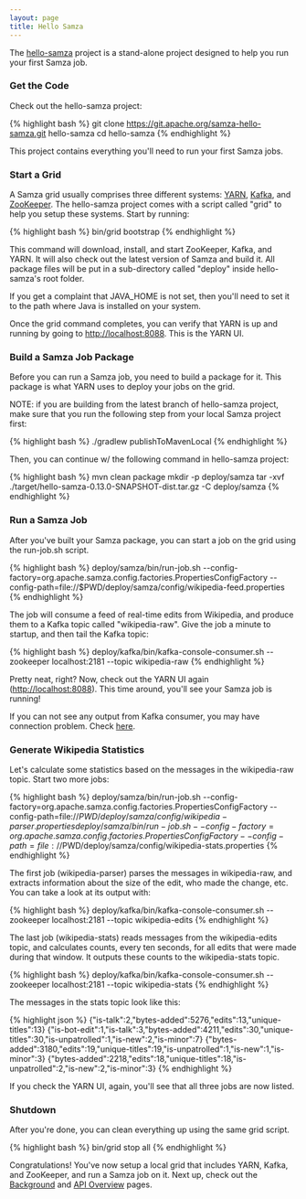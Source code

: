 ```yaml
---
layout: page
title: Hello Samza
---
```

<!--
   Licensed to the Apache Software Foundation (ASF) under one or more
   contributor license agreements.  See the NOTICE file distributed with
   this work for additional information regarding copyright ownership.
   The ASF licenses this file to You under the Apache License, Version 2.0
   (the "License"); you may not use this file except in compliance with
   the License.  You may obtain a copy of the License at

       http://www.apache.org/licenses/LICENSE-2.0

   Unless required by applicable law or agreed to in writing, software
   distributed under the License is distributed on an "AS IS" BASIS,
   WITHOUT WARRANTIES OR CONDITIONS OF ANY KIND, either express or implied.
   See the License for the specific language governing permissions and
   limitations under the License.
-->
The [hello-samza](https://github.com/apache/samza-hello-samza) project is a stand-alone project designed to help you run your first Samza job.

### Get the Code

Check out the hello-samza project:

{% highlight bash %}
git clone https://git.apache.org/samza-hello-samza.git hello-samza
cd hello-samza
{% endhighlight %}

This project contains everything you'll need to run your first Samza jobs.

### Start a Grid

A Samza grid usually comprises three different systems: [YARN](http://hadoop.apache.org/docs/current/hadoop-yarn/hadoop-yarn-site/YARN.html), [Kafka](http://kafka.apache.org/), and [ZooKeeper](http://zookeeper.apache.org/). The hello-samza project comes with a script called "grid" to help you setup these systems. Start by running:

{% highlight bash %}
bin/grid bootstrap
{% endhighlight %}

This command will download, install, and start ZooKeeper, Kafka, and YARN. It will also check out the latest version of Samza and build it. All package files will be put in a sub-directory called "deploy" inside hello-samza's root folder.

If you get a complaint that JAVA_HOME is not set, then you'll need to set it to the path where Java is installed on your system.

Once the grid command completes, you can verify that YARN is up and running by going to [http://localhost:8088](http://localhost:8088). This is the YARN UI.

### Build a Samza Job Package

Before you can run a Samza job, you need to build a package for it. This package is what YARN uses to deploy your jobs on the grid.

NOTE: if you are building from the latest branch of hello-samza project, make sure that you run the following step from your local Samza project first:

{% highlight bash %}
./gradlew publishToMavenLocal
{% endhighlight %}

Then, you can continue w/ the following command in hello-samza project:

{% highlight bash %}
mvn clean package
mkdir -p deploy/samza
tar -xvf ./target/hello-samza-0.13.0-SNAPSHOT-dist.tar.gz -C deploy/samza
{% endhighlight %}

### Run a Samza Job

After you've built your Samza package, you can start a job on the grid using the run-job.sh script.

{% highlight bash %}
deploy/samza/bin/run-job.sh --config-factory=org.apache.samza.config.factories.PropertiesConfigFactory --config-path=file://$PWD/deploy/samza/config/wikipedia-feed.properties
{% endhighlight %}

The job will consume a feed of real-time edits from Wikipedia, and produce them to a Kafka topic called "wikipedia-raw". Give the job a minute to startup, and then tail the Kafka topic:

{% highlight bash %}
deploy/kafka/bin/kafka-console-consumer.sh  --zookeeper localhost:2181 --topic wikipedia-raw
{% endhighlight %}

Pretty neat, right? Now, check out the YARN UI again ([http://localhost:8088](http://localhost:8088)). This time around, you'll see your Samza job is running!

If you can not see any output from Kafka consumer, you may have connection problem. Check [here](../../../learn/tutorials/{{site.version}}/run-hello-samza-without-internet.html).

### Generate Wikipedia Statistics

Let's calculate some statistics based on the messages in the wikipedia-raw topic. Start two more jobs:

{% highlight bash %}
deploy/samza/bin/run-job.sh --config-factory=org.apache.samza.config.factories.PropertiesConfigFactory --config-path=file://$PWD/deploy/samza/config/wikipedia-parser.properties
deploy/samza/bin/run-job.sh --config-factory=org.apache.samza.config.factories.PropertiesConfigFactory --config-path=file://$PWD/deploy/samza/config/wikipedia-stats.properties
{% endhighlight %}

The first job (wikipedia-parser) parses the messages in wikipedia-raw, and extracts information about the size of the edit, who made the change, etc. You can take a look at its output with:

{% highlight bash %}
deploy/kafka/bin/kafka-console-consumer.sh  --zookeeper localhost:2181 --topic wikipedia-edits
{% endhighlight %}

The last job (wikipedia-stats) reads messages from the wikipedia-edits topic, and calculates counts, every ten seconds, for all edits that were made during that window. It outputs these counts to the wikipedia-stats topic.

{% highlight bash %}
deploy/kafka/bin/kafka-console-consumer.sh  --zookeeper localhost:2181 --topic wikipedia-stats
{% endhighlight %}

The messages in the stats topic look like this:

{% highlight json %}
{"is-talk":2,"bytes-added":5276,"edits":13,"unique-titles":13}
{"is-bot-edit":1,"is-talk":3,"bytes-added":4211,"edits":30,"unique-titles":30,"is-unpatrolled":1,"is-new":2,"is-minor":7}
{"bytes-added":3180,"edits":19,"unique-titles":19,"is-unpatrolled":1,"is-new":1,"is-minor":3}
{"bytes-added":2218,"edits":18,"unique-titles":18,"is-unpatrolled":2,"is-new":2,"is-minor":3}
{% endhighlight %}

If you check the YARN UI, again, you'll see that all three jobs are now listed.

### Shutdown

After you're done, you can clean everything up using the same grid script.

{% highlight bash %}
bin/grid stop all
{% endhighlight %}

Congratulations! You've now setup a local grid that includes YARN, Kafka, and ZooKeeper, and run a Samza job on it. Next up, check out the [Background](/learn/documentation/{{site.version}}/introduction/background.html) and [API Overview](/learn/documentation/{{site.version}}/api/overview.html) pages.
